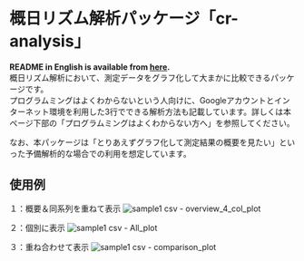 # 概日リズム解析パッケージ「cr-analysis」
**README in English is available from [here](https://github.com/TOOOOOOMY/Circadian-Rhythm-Analysis).**  
概日リズム解析において、測定データをグラフ化して大まかに比較できるパッケージです。  
プログラムミングはよくわからないという人向けに、Googleアカウントとインターネット環境を利用した3行でできる解析方法も記載しています。詳しくは本ページ下部の「プログラムミングはよくわからない方へ」を参照してください。  
  
なお、本パッケージは「とりあえずグラフ化して測定結果の概要を見たい」といった予備解析的な場合での利用を想定しています。  

## 使用例
１：概要＆同系列を重ねて表示
![sample1 csv - overview_4_col_plot](https://user-images.githubusercontent.com/45617592/86256856-c680d380-bbf3-11ea-92a7-92be3bdb547f.jpg)

  
２：個別に表示
![sample1 csv - All_plot](https://user-images.githubusercontent.com/45617592/86256927-d993a380-bbf3-11ea-9a42-b81b4fc07ff8.jpg)


３：重ね合わせて表示
![sample1 csv - comparison_plot](https://user-images.githubusercontent.com/45617592/86256644-8883af80-bbf3-11ea-8c4b-38d8090bbffd.png)


